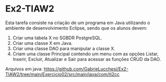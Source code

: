 # Ex2-TIAW2
Esta tarefa consiste na criação de um programa em Java utilizando o ambiente de desenvolvimento Eclipse, sendo que os alunos devem:

1. Criar uma tabela X no SGBDR PostgreSQL.
2. Criar uma classe X em Java. 
3. Criar uma classe DAO para manipular a classe X.
4. Criam uma classe Principal contendo um menu com as opções Listar, Inserir, Excluir, Atualizar e Sair para acessar as funções CRUD da DAO.


Arquivos em java: https://github.com/GabrieLucchesi/Ex2-TIAW2/tree/main/Exercicio02/src/main/java/com/ti2cc
